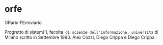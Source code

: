 # orfe
ORario FErroviario

Progretto di sistemi 1, facolta` di scienze dell'informazione, universita` di Milano
scritto in Settembre 1990.
Alex Cozzi, Diego Crippa e Diego Crippa.
